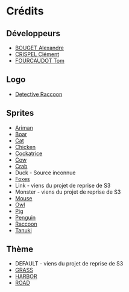 # Crédits

## Développeurs

- [BOUGET Alexandre](https://github.com/MisterMine01)
- [CRISPEL Clément](https://github.com/Clem47)
- [FOURCAUDOT Tom](https://github.com/tom-fourcaudot)

## Logo

- [Detective Raccoon](https://creator.nightcafe.studio/creation/exWG5Tl05WvfkBTxWYBK)

## Sprites

- [Ariman](https://forums.rpgmakerweb.com/index.php?threads/whtdragons-animals-and-running-horses-now-with-more-dragons.53552/)
- [Boar](https://forums.rpgmakerweb.com/index.php?threads/whtdragons-animals-and-running-horses-now-with-more-dragons.53552/)
- [Cat](https://forums.rpgmakerweb.com/index.php?threads/whtdragons-animals-and-running-horses-now-with-more-dragons.53552/)
- [Chicken](https://forums.rpgmakerweb.com/index.php?threads/whtdragons-animals-and-running-horses-now-with-more-dragons.53552/)
- [Cockatrice](https://forums.rpgmakerweb.com/index.php?threads/whtdragons-animals-and-running-horses-now-with-more-dragons.53552/)
- [Cow](https://cupnooble.itch.io/sprout-lands-asset-pack)
- [Crab](https://forums.rpgmakerweb.com/index.php?threads/whtdragons-animals-and-running-horses-now-with-more-dragons.53552/)
- Duck - Source inconnue
- [Foxes](https://forums.rpgmakerweb.com/index.php?threads/whtdragons-animals-and-running-horses-now-with-more-dragons.53552/)
- Link - viens du projet de reprise de S3
- Monster - viens du projet de reprise de S3
- [Mouse](https://cupnooble.itch.io/sprout-lands-asset-pack)
- [Owl](https://forums.rpgmakerweb.com/index.php?threads/whtdragons-animals-and-running-horses-now-with-more-dragons.53552/)
- [Pig](https://forums.rpgmakerweb.com/index.php?threads/whtdragons-animals-ahttps://opengameart.org/content/slates-32x32px-orthogonal-tileset-by-ivan-voirolnd-running-horses-now-with-more-dragons.53552/)
- [Penguin](https://forums.rpgmakerweb.com/index.php?threads/whtdragons-animals-and-running-horses-now-with-more-dragons.53552/)
- [Raccoon](https://forums.rpgmakerweb.com/index.php?threads/whtdragons-animals-and-running-horses-now-with-more-dragons.53552/)
- [Tanuki](https://forums.rpgmakerweb.com/index.php?threads/whtdragons-animals-and-running-horses-now-with-more-dragons.53552/)

## Thème

- DEFAULT - viens du projet de reprise de S3
- [GRASS](https://cupnooble.itch.io/sprout-lands-asset-pack)
- [HARBOR](https://opengameart.org/content/slates-32x32px-orthogonal-tileset-by-ivan-voirol)
- [ROAD](https://kubigames.itch.io/road-tiles)